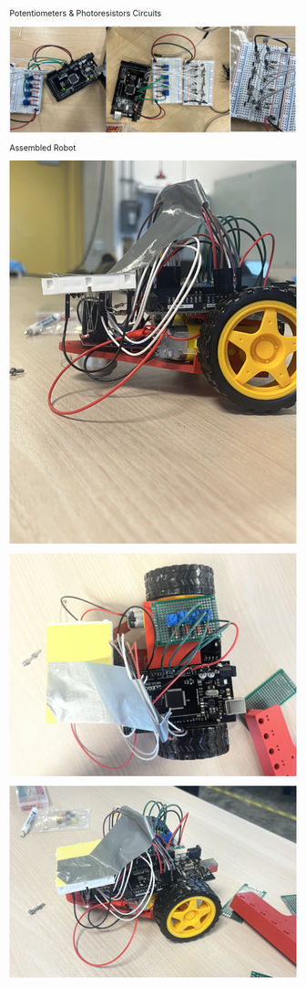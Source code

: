 Potentiometers & Photoresistors Circuits

![Potentiometers & Photoresistors](pp.jpeg)

Assembled Robot

![assembled1](assembled1.jpg)

![assembled2](assembled2.jpg)

![assembled3](assembled3.jpg)

